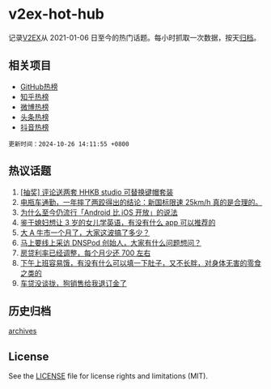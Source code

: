 # v2ex-hot-hub

 记录[V2EX](https://www.v2ex.com/)从 2021-01-06 日至今的热门话题。每小时抓取一次数据，按天[归档](archives)。
 
 ## 相关项目

- [GitHub热榜](https://github.com/lonnyzhang423/github-hot-hub)
- [知乎热榜](https://github.com/lonnyzhang423/zhihu-hot-hub)
- [微博热榜](https://github.com/lonnyzhang423/weibo-hot-hub)
- [头条热榜](https://github.com/lonnyzhang423/toutiao-hot-hub)
- [抖音热榜](https://github.com/lonnyzhang423/douyin-hot-hub)


 `更新时间：2024-10-26 14:11:55 +0800`

## 热议话题

1. [[抽奖] 评论送两套 HHKB studio 可替换键帽套装](https://www.v2ex.com/t/1083631)
1. [电瓶车通勤，一年摔了两跤得出的结论：新国标限速 25km/h 真的是合理的。](https://www.v2ex.com/t/1083634)
1. [为什么至今仍流行「Android 比 iOS 开放」的说法](https://www.v2ex.com/t/1083593)
1. [鉴于媳妇想让 3 岁的女儿学英语，有没有什么 app 可以推荐的](https://www.v2ex.com/t/1083623)
1. [大 A 牛市一个月了，大家这波搞了多少？](https://www.v2ex.com/t/1083612)
1. [马上要线上采访 DNSPod 创始人，大家有什么问题想问？](https://www.v2ex.com/t/1083614)
1. [房贷利率已经调整，每个月少还 700 左右](https://www.v2ex.com/t/1083636)
1. [下午上班容易饿，有没有什么可以填一下肚子，又不长胖，对身体无害的零食之类的](https://www.v2ex.com/t/1083665)
1. [车贷没谈拢，狗销售给我退订金了](https://www.v2ex.com/t/1083714)

## 历史归档

[archives](archives)

## License

See the [LICENSE](LICENSE) file for license rights and limitations (MIT).
